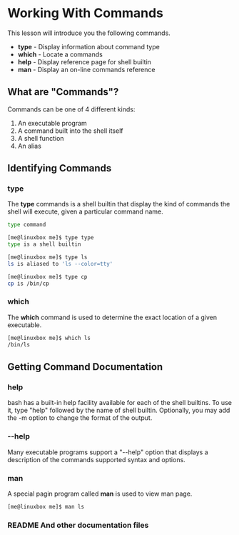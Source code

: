 # Working With Commands
This lesson will introduce you the following commands.
- **type** - Display information about command type
- **which** - Locate a commands
- **help** - Display reference page for shell builtin
- **man** - Display an on-line commands reference

## What are "Commands"?
Commands can be one of 4 different kinds:
1. An executable program
2. A command built into the shell itself
3. A shell function
4. An alias

## Identifying Commands
### type
The **type** commands is a shell builtin that display the kind of commands the shell will execute, given a particular command name.
```bash
type command
```
```bash
[me@linuxbox me]$ type type
type is a shell builtin

[me@linuxbox me]$ type ls
ls is aliased to 'ls --color=tty'

[me@linuxbox me]$ type cp
cp is /bin/cp
```

### which
The **which** command is used to determine the exact location of a given executable.
```bash
[me@linuxbox me]$ which ls
/bin/ls
```

## Getting Command Documentation
### help
bash has a built-in help facility available for each of the shell builtins. To use it, type "help" followed by the name of shell builtin. Optionally, you may add the -m option to change the format of the output.

### --help
Many executable programs support a "--help" option that displays a description of the commands supported syntax and options.

### man
A special pagin program called **man** is used to view man page.
``` bash
[me@linuxbox me]$ man ls
```

### README And other documentation files

<!--stackedit_data:
eyJoaXN0b3J5IjpbLTE4NDYwMTMzOTddfQ==
-->